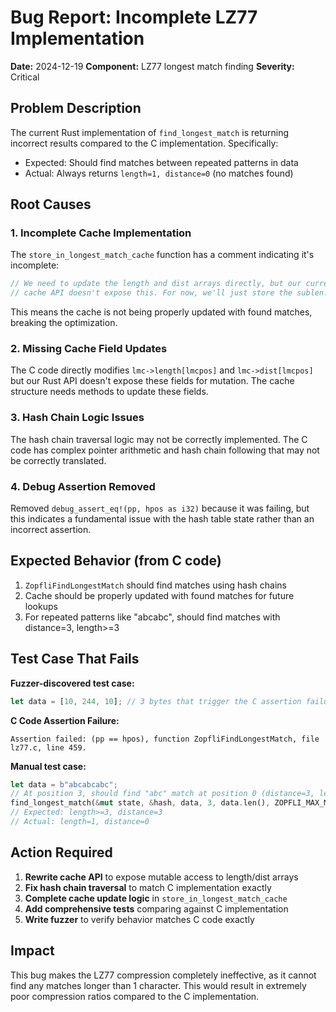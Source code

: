 # Bug Report: Incomplete LZ77 Implementation

**Date:** 2024-12-19
**Component:** LZ77 longest match finding
**Severity:** Critical

## Problem Description

The current Rust implementation of `find_longest_match` is returning incorrect results compared to the C implementation. Specifically:

- Expected: Should find matches between repeated patterns in data
- Actual: Always returns `length=1, distance=0` (no matches found)

## Root Causes

### 1. Incomplete Cache Implementation
The `store_in_longest_match_cache` function has a comment indicating it's incomplete:
```rust
// We need to update the length and dist arrays directly, but our current
// cache API doesn't expose this. For now, we'll just store the sublen.
```

This means the cache is not being properly updated with found matches, breaking the optimization.

### 2. Missing Cache Field Updates
The C code directly modifies `lmc->length[lmcpos]` and `lmc->dist[lmcpos]` but our Rust API doesn't expose these fields for mutation. The cache structure needs methods to update these fields.

### 3. Hash Chain Logic Issues
The hash chain traversal logic may not be correctly implemented. The C code has complex pointer arithmetic and hash chain following that may not be correctly translated.

### 4. Debug Assertion Removed
Removed `debug_assert_eq!(pp, hpos as i32)` because it was failing, but this indicates a fundamental issue with the hash table state rather than an incorrect assertion.

## Expected Behavior (from C code)

1. `ZopfliFindLongestMatch` should find matches using hash chains
2. Cache should be properly updated with found matches for future lookups
3. For repeated patterns like "abcabc", should find matches with distance=3, length>=3

## Test Case That Fails

**Fuzzer-discovered test case:**
```rust
let data = [10, 244, 10]; // 3 bytes that trigger the C assertion failure
```

**C Code Assertion Failure:**
```
Assertion failed: (pp == hpos), function ZopfliFindLongestMatch, file lz77.c, line 459.
```

**Manual test case:**
```rust
let data = b"abcabcabc";
// At position 3, should find "abc" match at position 0 (distance=3, length=3)
find_longest_match(&mut state, &hash, data, 3, data.len(), ZOPFLI_MAX_MATCH, None, &mut distance, &mut length);
// Expected: length>=3, distance=3
// Actual: length=1, distance=0
```

## Action Required

1. **Rewrite cache API** to expose mutable access to length/dist arrays
2. **Fix hash chain traversal** to match C implementation exactly
3. **Complete cache update logic** in `store_in_longest_match_cache`
4. **Add comprehensive tests** comparing against C implementation
5. **Write fuzzer** to verify behavior matches C code exactly

## Impact

This bug makes the LZ77 compression completely ineffective, as it cannot find any matches longer than 1 character. This would result in extremely poor compression ratios compared to the C implementation.